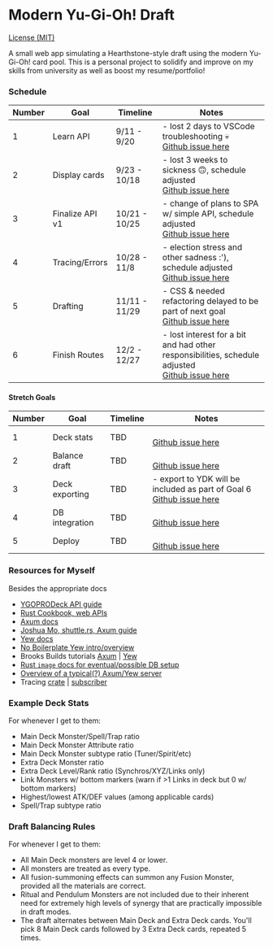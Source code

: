 # Modern Yu-Gi-Oh! Draft

[License (MIT)](LICENSE.txt)

A small web app simulating a Hearthstone-style draft using the modern Yu-Gi-Oh! card pool.
This is a personal project to solidify and improve on my skills from university as well as boost my resume/portfolio!

### Schedule
Number  | Goal      | Timeline      | Notes
--|-----------------|---------------|--------
1 | Learn API       | 9/11 - 9/20   | - lost 2 days to VSCode troubleshooting 💀 <br /> [Github issue here](https://github.com/hadan24/ygo-draft/issues/1)
2 | Display cards   | 9/23 - 10/18  | - lost 3 weeks to sickness 🙃, schedule adjusted <br /> [Github issue here](https://github.com/hadan24/ygo-draft/issues/2)
3 | Finalize API v1 | 10/21 - 10/25 | - change of plans to SPA w/ simple API, schedule adjusted <br /> [Github issue here](https://github.com/hadan24/ygo-draft/issues/12)
4 | Tracing/Errors  | 10/28 - 11/8  | - election stress and other sadness :'), schedule adjusted <br /> [Github issue here](https://github.com/hadan24/ygo-draft/issues/13)
5 | Drafting        | 11/11 - 11/29 | - CSS & needed refactoring delayed to be part of next goal <br /> [Github issue here](https://github.com/hadan24/ygo-draft/issues/3)
6 | Finish Routes   | 12/2 - 12/27  | - lost interest for a bit and had other responsibilities, schedule adjusted <br /> [Github issue here](https://github.com/hadan24/ygo-draft/issues/11)

#### Stretch Goals
Number  | Goal      | Timeline      | Notes
--|-----------------|---------------|--------
1 | Deck stats      | TBD           | <br /> [Github issue here](https://github.com/hadan24/ygo-draft/issues/5)
2 | Balance draft   | TBD           | <br /> [Github issue here](https://github.com/hadan24/ygo-draft/issues/6)
3 | Deck exporting  | TBD           | - export to YDK will be included as part of Goal 6 <br /> [Github issue here](https://github.com/hadan24/ygo-draft/issues/7)
4 | DB integration  | TBD           | <br /> [Github issue here](https://github.com/hadan24/ygo-draft/issues/8)
5 | Deploy          | TBD           | <br /> [Github issue here](https://github.com/hadan24/ygo-draft/issues/10)

### Resources for Myself
Besides the appropriate docs
- [YGOPRODeck API guide](https://ygoprodeck.com/api-guide)
- [Rust Cookbook, web APIs](https://rust-lang-nursery.github.io/rust-cookbook/web/clients/apis.html)
- [Axum docs](https://docs.rs/axum/latest/axum)
- [Joshua Mo, shuttle.rs, Axum guide](https://www.shuttle.rs/blog/2023/12/06/using-axum-rust)
- [Yew docs](https://yew.rs/docs/concepts/function-components)
- [No Boilerplate Yew intro/overview](https://www.youtube.com/watch?v=P4LMfkFLRsI)
- Brooks Builds tutorials [Axum](https://www.youtube.com/playlist?list=PLrmY5pVcnuE-_CP7XZ_44HN-mDrLQV4nS) | [Yew](https://www.youtube.com/playlist?list=PLrmY5pVcnuE_R5qJ0o30eGw77bWmnrUtL)
- [Rust `image` docs for eventual/possible DB setup](https://docs.rs/image/latest/image)
- [Overview of a typical(?) Axum/Yew server](https://robert.kra.hn/posts/2022-04-03_rust-web-wasm)
- Tracing [crate](https://docs.rs/tracing/latest/tracing) | [subscriber](https://docs.rs/tracing-subscriber/latest/tracing_subscriber)


### Example Deck Stats
For whenever I get to them:
- Main Deck Monster/Spell/Trap ratio
- Main Deck Monster Attribute ratio
- Main Deck Monster subtype ratio (Tuner/Spirit/etc)
- Extra Deck Monster ratio
- Extra Deck Level/Rank ratio (Synchros/XYZ/Links only)
- Link Monsters w/ bottom markers (warn if >1 Links in deck but 0 w/ bottom markers)
- Highest/lowest ATK/DEF values (among applicable cards)
- Spell/Trap subtype ratio

### Draft Balancing Rules
For whenever I get to them:
- All Main Deck monsters are level 4 or lower.
- All monsters are treated as every type.
- All fusion-summoning effects can summon any Fusion Monster, provided all the materials are correct.
- Ritual and Pendulum Monsters are not included due to their inherent need for extremely high levels of synergy that are practically impossible in draft modes.
- The draft alternates between Main Deck and Extra Deck cards. You'll pick 8 Main Deck cards followed by 3 Extra Deck cards, repeated 5 times.